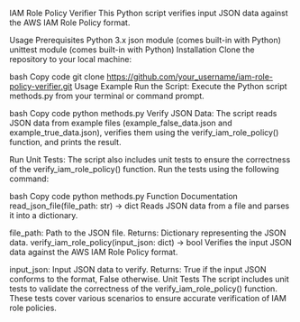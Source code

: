 IAM Role Policy Verifier
This Python script verifies input JSON data against the AWS IAM Role Policy format.

Usage
Prerequisites
Python 3.x
json module (comes built-in with Python)
unittest module (comes built-in with Python)
Installation
Clone the repository to your local machine:

bash
Copy code
git clone https://github.com/your_username/iam-role-policy-verifier.git
Usage Example
Run the Script: Execute the Python script methods.py from your terminal or command prompt.

bash
Copy code
python methods.py
Verify JSON Data: The script reads JSON data from example files (example_false_data.json and example_true_data.json), verifies them using the verify_iam_role_policy() function, and prints the result.

Run Unit Tests: The script also includes unit tests to ensure the correctness of the verify_iam_role_policy() function. Run the tests using the following command:

bash
Copy code
python methods.py
Function Documentation
read_json_file(file_path: str) -> dict
Reads JSON data from a file and parses it into a dictionary.

file_path: Path to the JSON file.
Returns: Dictionary representing the JSON data.
verify_iam_role_policy(input_json: dict) -> bool
Verifies the input JSON data against the AWS IAM Role Policy format.

input_json: Input JSON data to verify.
Returns: True if the input JSON conforms to the format, False otherwise.
Unit Tests
The script includes unit tests to validate the correctness of the verify_iam_role_policy() function. These tests cover various scenarios to ensure accurate verification of IAM role policies.